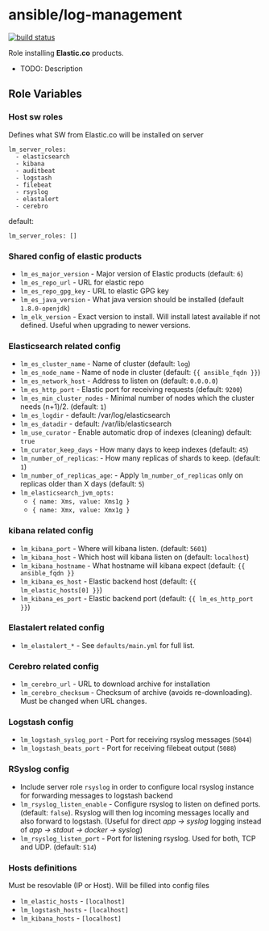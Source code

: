 ansible/log-management
=========
[![build status][img-build-status]][link-build-status]

Role installing **Elastic.co** products.

* TODO: Description

Role Variables
--------------


### Host sw roles
Defines what SW from Elastic.co will be installed on server
```
lm_server_roles:
  - elasticsearch
  - kibana
  - auditbeat
  - logstash
  - filebeat
  - rsyslog
  - elastalert
  - cerebro
  ```
default:
```
lm_server_roles: []
```


### Shared config of elastic products
* `lm_es_major_version` - Major version of Elastic products (default: `6`)
* `lm_es_repo_url` - URL for elastic repo
* `lm_es_repo_gpg_key` - URL to elastic GPG key
* `lm_es_java_version` - What java version should be installed (default `1.8.0-openjdk`)
* `lm_elk_version` - Exact version to install. Will install latest available if not defined. Useful when upgrading to newer versions.

### Elasticsearch related config
* `lm_es_cluster_name` - Name of cluster (default: `log`)
* `lm_es_node_name` - Name of node in cluster (default: `{{ ansible_fqdn }}`)
* `lm_es_network_host` - Address to listen on (default: `0.0.0.0`)
* `lm_es_http_port` - Elastic port for receiving requests (default: `9200`)
* `lm_es_min_cluster_nodes` - Minimal number of nodes which the
 cluster needs (n+1)/2. (default: `1`)
* `lm_es_logdir` - default: /var/log/elasticsearch
* `lm_es_datadir` - default: /var/lib/elasticsearch
* `lm_use_curator` - Enable automatic drop of indexes (cleaning) default: `true`
* `lm_curator_keep_days` - How many days to keep indexes (default: `45`)
* `lm_number_of_replicas`: - How many replicas of shards to keep. (default: `1`)
* `lm_number_of_replicas_age`: - Apply `lm_number_of_replicas` only on replicas older than X days (default: `5`)
* `lm_elasticsearch_jvm_opts:`
  - `{ name: Xms, value: Xms1g }`
  - `{ name: Xmx, value: Xmx1g }`

### kibana related config
* `lm_kibana_port` - Where will kibana listen. (default: `5601`)
* `lm_kibana_host` - Which host will kibana listen on (default: `localhost`)
* `lm_kibana_hostname` - What hostname will kibana expect (default: `{{ ansible_fqdn }}`
* `lm_kibana_es_host` - Elastic backend host (default: `{{ lm_elastic_hosts[0] }}`)
* `lm_kibana_es_port` - Elastic backend port (default: `{{ lm_es_http_port }}`)

### Elastalert related config
* `lm_elastalert_*` - See `defaults/main.yml` for full list.

### Cerebro related config
* `lm_cerebro_url` - URL to download archive for installation
* `lm_cerebro_checksum` - Checksum of archive (avoids re-downloading). Must be changed when URL changes.

### Logstash config
* `lm_logstash_syslog_port` - Port for receiving rsyslog messages (`5044`)
* `lm_logstash_beats_port` - Port for receiving filebeat output (`5088`)

### RSyslog config
* Include server role `rsyslog` in order to configure local rsyslog instance for forwarding messages to logstash backend
* `lm_rsyslog_listen_enable` - Configure rsyslog to listen on defined ports. (default: `false`). Rsyslog will then log incoming messages locally and also forward to logstash. (Useful for direct *app -> syslog* logging instead of *app -> stdout -> docker -> syslog*)
* `lm_rsyslog_listen_port` - Port for listening rsyslog. Used for both, TCP and UDP. (default: `514`)


### Hosts definitions
Must be resovlable (IP or Host). Will be filled into config files
* `lm_elastic_hosts` - `[localhost]`
* `lm_logstash_hosts` - `[localhost]`
* `lm_kibana_hosts` - `[localhost]`




[img-build-status]: http://gitlab.betsys.com/ansible/log-management/badges/master/build.svg
[link-build-status]: http://gitlab.betsys.com/ansible/log-management/builds
